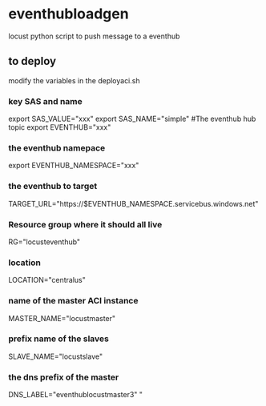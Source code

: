 # eventhubloadgen
locust python script to push message to a eventhub


## to deploy 
modify the variables in the deployaci.sh
### key SAS and name
export SAS_VALUE="xxx"
export SAS_NAME="simple"
#The eventhub hub topic
export EVENTHUB="xxx"
### the eventhub namepace
export EVENTHUB_NAMESPACE="xxx"
### the eventhub to target 
TARGET_URL="https://$EVENTHUB_NAMESPACE.servicebus.windows.net"
### Resource group where it should all live
RG="locusteventhub"
### location 
LOCATION="centralus"
### name of the master ACI instance 
MASTER_NAME="locustmaster"
### prefix name of the slaves 
SLAVE_NAME="locustslave"
### the dns prefix of the master
DNS_LABEL="eventhublocustmaster3"
"